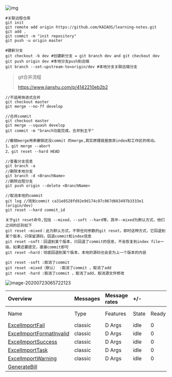 ![img](https://upload-images.jianshu.io/upload_images/845143-a8f0bc0ad45017f8.png?imageMogr2/auto-orient/strip|imageView2/2/w/498/format/webp)

```git
#关联远程仓库
git init 
git remote add origin https://github.com/KAIAOS/learning-notes.git
git add .
git commit -m "init repository"
git push -u origin master
```



``` git
#建新分支
git checkout -b dev #创建新分支 = git branch dev and git checkout dev
git push origin dev #本地分支push到远端
git branch --set-upstream-to=origin/dev #本地分支关联远端分支
```

> git合并流程
>
> https://www.jianshu.com/p/4142210eb2b2

``` git
//不适用快进式合并
git checkout master
git merge --no-ff develop

//合并commit
git checkout master 
git merge --squash develop
git commit -m "branch功能完成，合并到主干" 

//撤销merge用来撤销还没commit 的merge,其实原理就是放弃index和工作区的改动。
1、git merge --abort
2、git reset --hard HEAD

//查看分支信息
git branch -a
//删除本地分支
git branch -d <BranchName>
//删除远程分支
git push origin --delete <BranchName>

//取消本地的commit
git log //找到commit ca31e8528fd92e9d174c87c067d663497b3333e1 (origin/dev)
git reset --hard commit_id

关于git reset命令,包括 --mixed，--soft --hard等，其中--mixed为默认方式，他们之间的区别如下
git reset –mixed：此为默认方式，不带任何参数的git reset，即时这种方式，它回退到某个版本，只保留源码，回退commit和index信息
git reset –soft：回退到某个版本，只回退了commit的信息，不会恢复到index file一级。如果还要提交，直接commit即可
git reset –hard：彻底回退到某个版本，本地的源码也会变为上一个版本的内容

git reset -soft :取消了commit  
git reset -mixed（默认） :取消了commit ，取消了add
git reset -hard :取消了commit ，取消了add，取消源文件修改
```



![image-20200723065722123](C:\Users\hanka\AppData\Roaming\Typora\typora-user-images\image-20200723065722123.png)

| Overview                                                     | Messages | Message rates | +/-   |       |         |       |          |               |      |
| :----------------------------------------------------------- | :------- | :------------ | :---- | :---- | :------ | :---- | :------- | :------------ | :--- |
| Name                                                         | Type     | Features      | State | Ready | Unacked | Total | incoming | deliver / get | ack  |
| [ExcelImportFail](http://localhost:15672/#/queues/%2F/ExcelImportFail) | classic  | D Args        | idle  | 0     | 0       | 0     |          |               |      |
| [ExcelImportFormatInvalid](http://localhost:15672/#/queues/%2F/ExcelImportFormatInvalid) | classic  | D Args        | idle  | 0     | 0       | 0     |          |               |      |
| [ExcelImportSuccess](http://localhost:15672/#/queues/%2F/ExcelImportSuccess) | classic  | D Args        | idle  | 0     | 0       | 0     |          |               |      |
| [ExcelImportTask](http://localhost:15672/#/queues/%2F/ExcelImportTask) | classic  | D Args        | idle  | 0     | 0       | 0     |          |               |      |
| [ExcelImportWarning](http://localhost:15672/#/queues/%2F/ExcelImportWarning) | classic  | D Args        | idle  | 0     | 0       | 0     |          |               |      |
| [GenerateBill](http://localhost:15672/#/queues/%2F/GenerateBill) |          |               |       |       |         |       |          |               |      |